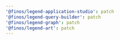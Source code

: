 ```yaml
---
'@finos/legend-application-studio': patch
'@finos/legend-query-builder': patch
'@finos/legend-graph': patch
'@finos/legend-art': patch
---
```

